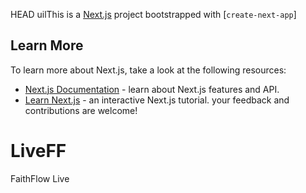 HEAD
uilThis is a [Next.js](https://nextjs.org) project bootstrapped with [`create-next-app`]


## Learn More

To learn more about Next.js, take a look at the following resources:

- [Next.js Documentation](https://nextjs.org/docs) - learn about Next.js features and API.
- [Learn Next.js](https://nextjs.org/learn) - an interactive Next.js tutorial.
 your feedback and contributions are welcome!

# LiveFF
FaithFlow Live

